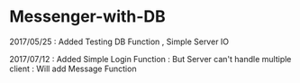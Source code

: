 # Messenger-with-DB
2017/05/25 : Added Testing DB Function , Simple Server IO

2017/07/12 : Added Simple Login Function
           : But Server can't handle multiple client
           : Will add Message Function
